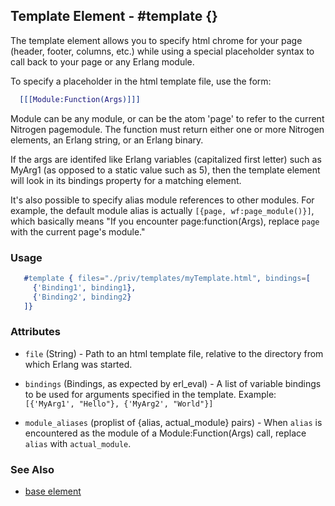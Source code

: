 

## Template Element - #template {}


  The template element allows you to specify html chrome for your page (header, footer, columns, etc.)
  while using a special placeholder syntax to call back to your page or any Erlang module.

  To specify a placeholder in the html template file, use the form:
  
```erlang
  [[[Module:Function(Args)]]]

```

  Module can be any module, or can be the atom 'page' to refer to the current
  Nitrogen pagemodule.  The function must return either one or more Nitrogen
  elements, an Erlang string, or an Erlang binary.

  If the args are identifed like Erlang variables (capitalized first letter)
  such as MyArg1 (as opposed to a static value such as 5), then the template
  element will look in its bindings property for a matching element.

  It's also possible to specify alias module references to other modules. For
  example, the default module alias is actually `[{page, wf:page_module()}]`,
  which basically means "If you encounter page:function(Args), replace `page`
  with the current page's module." 

### Usage

```erlang
   #template { files="./priv/templates/myTemplate.html", bindings=[
     {'Binding1', binding1},
     {'Binding2', binding2}
   ]}

```

### Attributes

   * `file` (String) - Path to an html template file, relative
      to the directory from which Erlang was started.

   * `bindings` (Bindings, as expected by erl_eval) - A list of
      variable bindings to be used for arguments specified in the
      template. Example: `[{'MyArg1', "Hello"}, {'MyArg2', "World"}]`

   * `module_aliases` (proplist of {alias, actual_module} pairs) - When 
      `alias` is encountered as the module of a Module:Function(Args) call,
      replace `alias` with `actual_module`.

### See Also

 *  [base element](./element_base.md)

 
